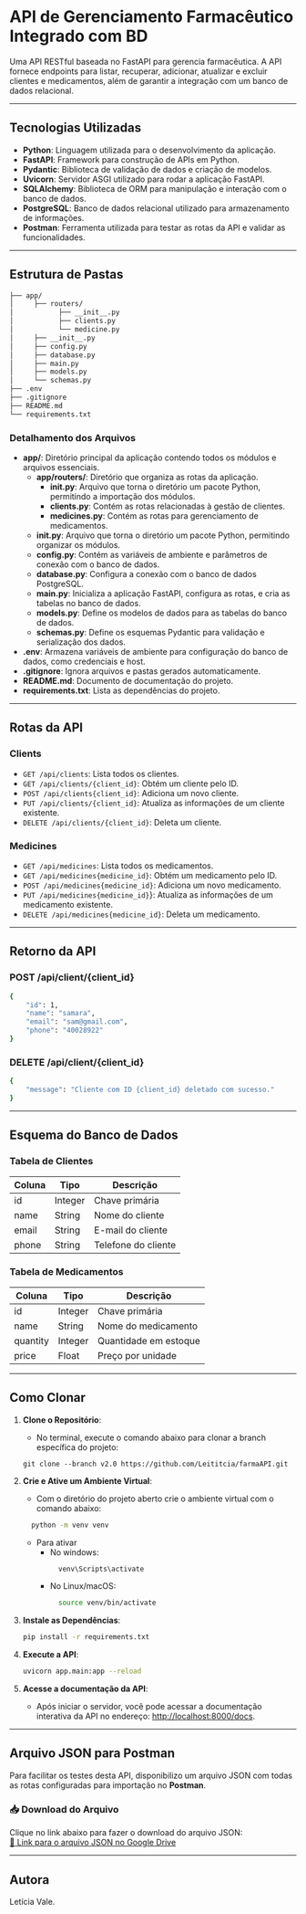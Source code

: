 # API de Gerenciamento Farmacêutico Integrado com BD

Uma API RESTful baseada no FastAPI para gerencia farmacêutica. A API fornece endpoints para listar, recuperar, adicionar, atualizar e excluir clientes e medicamentos, além de garantir a integração com um banco de dados relacional.

---

## Tecnologias Utilizadas

- **Python**: Linguagem utilizada para o desenvolvimento da aplicação.
- **FastAPI**: Framework para construção de APIs em Python.
- **Pydantic**: Biblioteca de validação de dados e criação de modelos.
- **Uvicorn**: Servidor ASGI utilizado para rodar a aplicação FastAPI.
- **SQLAlchemy**: Biblioteca de ORM para manipulação e interação com o banco de dados.
- **PostgreSQL**: Banco de dados relacional utilizado para armazenamento de informações.
- **Postman**: Ferramenta utilizada para testar as rotas da API e validar as funcionalidades.

---

## Estrutura de Pastas
```sh
├── app/
│     ├── routers/
│           ├── __init__.py
│           ├── clients.py
│           └── medicine.py
│     ├── __init__.py
│     ├── config.py
│     ├── database.py
│     ├── main.py
│     ├── models.py
│     └── schemas.py
├── .env
├── .gitignore
├── README.md
└── requirements.txt
```

### Detalhamento dos Arquivos

- **app/**: Diretório principal da aplicação contendo todos os módulos e arquivos essenciais.
  - **app/routers/**: Diretório que organiza as rotas da aplicação.
    - **__init__.py**: Arquivo que torna o diretório um pacote Python, permitindo a importação dos módulos.
    - **clients.py**: Contém as rotas relacionadas à gestão de clientes.
    - **medicines.py**: Contém as rotas para gerenciamento de medicamentos.
  - **__init__.py**: Arquivo que torna o diretório um pacote Python, permitindo organizar os módulos.
  - **config.py**: Contém as variáveis de ambiente e parâmetros de conexão com o banco de dados.
  - **database.py**: Configura a conexão com o banco de dados PostgreSQL.
  - **main.py**: Inicializa a aplicação FastAPI, configura as rotas, e cria as tabelas no banco de dados.
  - **models.py**: Define os modelos de dados para as tabelas do banco de dados.
  - **schemas.py**: Define os esquemas Pydantic para validação e serialização dos dados.
- **.env**: Armazena variáveis de ambiente para configuração do banco de dados, como credenciais e host.
- **.gitignore**: Ignora arquivos e pastas gerados automaticamente.
- **README.md**: Documento de documentação do projeto.
- **requirements.txt**: Lista as dependências do projeto.
---

## Rotas da API

### Clients
- `GET /api/clients`: Lista todos os clientes.
- `GET /api/clients/{client_id}`: Obtém um cliente pelo ID.
- `POST /api/clients{client_id}`: Adiciona um novo cliente.
- `PUT /api/clients/{client_id}`: Atualiza as informações de um cliente existente.
- `DELETE /api/clients/{client_id}`: Deleta um cliente.

### Medicines
- `GET /api/medicines`: Lista todos os medicamentos.
- `GET /api/medicines{medicine_id}`: Obtém um medicamento pelo ID.
- `POST /api/medicines{medicine_id}`: Adiciona um novo medicamento.
- `PUT /api/medicines{medicine_id}`}: Atualiza as informações de um medicamento existente.
- `DELETE /api/medicines{medicine_id}`: Deleta um medicamento.

---

## Retorno da API

### POST /api/client/{client_id}
``` bash
{
    "id": 1,
    "name": "samara",
    "email": "sam@gmail.com",
    "phone": "40028922"
}

```

### DELETE /api/client/{client_id}
``` bash
{
    "message": "Cliente com ID {client_id} deletado com sucesso."
}
```

---

## Esquema do Banco de Dados

### Tabela de Clientes

| Coluna  | Tipo    | Descrição         |
|---------|---------|-------------------|
| id      | Integer | Chave primária    |
| name    | String  | Nome do cliente   |
| email   | String  | E-mail do cliente |
| phone   | String  | Telefone do cliente |

### Tabela de Medicamentos

| Coluna      | Tipo    | Descrição               |
|-------------|---------|-------------------------|
| id          | Integer | Chave primária          |
| name        | String  | Nome do medicamento     |
| quantity    | Integer | Quantidade em estoque   |
| price       | Float   | Preço por unidade       |

---

## Como Clonar

1. **Clone o Repositório**:
   - No terminal, execute o comando abaixo para clonar a branch específica do projeto:   
   ```
   git clone --branch v2.0 https://github.com/Leititcia/farmaAPI.git
   ```

2. **Crie e Ative um Ambiente Virtual**:
   - Com o diretório do projeto aberto crie o ambiente virtual com o comando abaixo:
    ```bash
      python -m venv venv
     ```
      - Para ativar
          - No windows:
            ```bash
              venv\Scripts\activate
             ```
          - No Linux/macOS:
            ```bash
              source venv/bin/activate
             ```

4. **Instale as Dependências**:
    ```bash
    pip install -r requirements.txt
    ```
     
5. **Execute a API**:
     ```bash
     uvicorn app.main:app --reload
     ```

6. **Acesse a documentação da API**:
   - Após iniciar o servidor, você pode acessar a documentação interativa da API no endereço: [http://localhost:8000/docs](http://localhost:8000/docs).

---

## Arquivo JSON para Postman  

Para facilitar os testes desta API, disponibilizo um arquivo JSON com todas as rotas configuradas para importação no **Postman**.

### 📥 **Download do Arquivo**
Clique no link abaixo para fazer o download do arquivo JSON:  
[🔗 Link para o arquivo JSON no Google Drive](https://drive.google.com/file/d/10ROfxS__4zUrNbQkDYxCB0wTbYFfQoJQ/view?usp=sharing) 

---

## Autora
Letícia Vale.
